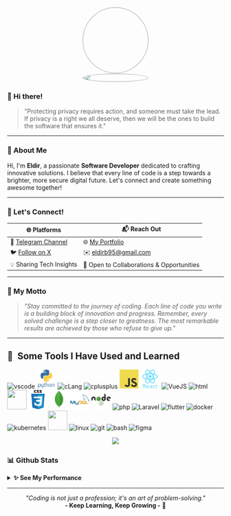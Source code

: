 <p align="center" style="margin: 0; padding: 0; font-size: 0;">
  <img src="https://github.com/eldirb21.png" alt="Profile Picture" style="border-radius: 50%; width: 150px; height: 150px; border: 2px solid #ccc; display: block;"/>
</p>

<p align="center" style="margin: 0; padding: 0; font-size: 0;">
  <img src="https://shields.io/badge/👨‍💻-Eldir-blue?style=for-the-badge&logo=github&logoColor=white" alt="Eldir's Avatar" style="border-radius: 50%; width: 150px; border: 2px solid #ccc; display: block;"/>
</p>

### 👋 Hi there!

> "Protecting privacy requires action, and someone must take the lead.  
> If privacy is a right we all deserve, then we will be the ones to build the software that ensures it."

---

### 🌟 About Me

Hi, I'm **Eldir**, a passionate **Software Developer** dedicated to crafting innovative solutions. I believe that every line of code is a step towards a brighter, more secure digital future. Let's connect and create something awesome together!

---

### 💬 Let's Connect!

| 🌐 Platforms                               | 📬 Reach Out                                   |
| ------------------------------------------ | ---------------------------------------------- |
| 💬 [Telegram Channel](https://t.me/co_eld) | 🌐 [My Portfolio](https://tmind-pi.vercel.app) |
| 🐦 [Follow on X](https://x.com/eldir_b)    | ✉️ eldirb95@gmail.com                          |
| 💡 Sharing Tech Insights                   | 🤝 Open to Collaborations & Opportunities      |

---

### 🚀 My Motto

> _"Stay committed to the journey of coding. Each line of code you write is a building block of innovation and progress. Remember, every solved challenge is a step closer to greatness. The most remarkable results are achieved by those who refuse to give up."_

---

<h2> 🚀 &nbsp;Some Tools I Have Used and Learned</h2>
<p align="left">
<img src="https://cdn.jsdelivr.net/gh/devicons/devicon/icons/vscode/vscode-original.svg" alt="vscode" width="45" height="45"/>
<img src="https://raw.githubusercontent.com/devicons/devicon/master/icons/python/python-original-wordmark.svg" alt="python" width="45" height="45"/>
<img src="https://cdn.jsdelivr.net/gh/devicons/devicon/icons/c/c-original.svg" alt="cLang" width="45" height="45"/>
<img src="https://cdn.jsdelivr.net/gh/devicons/devicon/icons/cplusplus/cplusplus-original.svg" alt="cplusplus" width="45" height="45"/>
<img src="https://raw.githubusercontent.com/devicons/devicon/master/icons/javascript/javascript-original.svg" alt="javascript" width="45" height="45" />
<img src="https://raw.githubusercontent.com/devicons/devicon/master/icons/react/react-original-wordmark.svg" alt="react" width="45" height="45" />
<img src="https://cdn.jsdelivr.net/gh/devicons/devicon/icons/vuejs/vuejs-original-wordmark.svg" alt="VueJS" width="45" height="45"/>
<img src="https://cdn.jsdelivr.net/gh/devicons/devicon/icons/html5/html5-original.svg" alt="html" width="45" height="45"/>
<img src="https://cdn.jsdelivr.net/gh/devicons/devicon@latest/icons/bootstrap/bootstrap-original-wordmark.svg" width="45" height="45" />
<img src="https://raw.githubusercontent.com/devicons/devicon/master/icons/css3/css3-original-wordmark.svg" alt="css3" width="45" height="45" />
<img src="https://raw.githubusercontent.com/devicons/devicon/master/icons/mongodb/mongodb-original.svg" alt="mongodb" width="45" height="45" />
<img src="https://raw.githubusercontent.com/devicons/devicon/master/icons/mysql/mysql-original-wordmark.svg" alt="mysql" width="45" height="45" />
<img src="https://raw.githubusercontent.com/devicons/devicon/master/icons/nodejs/nodejs-original-wordmark.svg" alt="nodejs" width="45" height="45" />
<img src="https://cdn.jsdelivr.net/gh/devicons/devicon/icons/php/php-original.svg" alt="php" width="45" height="45"/>
<img src="https://cdn.jsdelivr.net/gh/devicons/devicon/icons/laravel/laravel-plain-wordmark.svg" alt="Laravel" width="45" height="45"/>
<img src="https://cdn.jsdelivr.net/gh/devicons/devicon/icons/flutter/flutter-original.svg" alt="flutter" width="45" height="45"/>
<img src="https://cdn.jsdelivr.net/gh/devicons/devicon/icons/docker/docker-original.svg" alt="docker" width="45" height="45"/>
<img src="https://cdn.jsdelivr.net/gh/devicons/devicon/icons/kubernetes/kubernetes-plain.svg" alt="kubernetes" width="45" height="45"/>
<img src="https://cdn.jsdelivr.net/gh/devicons/devicon/icons/amazonwebservices/amazonwebservices-plain-wordmark.svg" width="45" height="45"/>
<img src="https://cdn.jsdelivr.net/gh/devicons/devicon/icons/linux/linux-original.svg" alt="linux" width="45" height="45"/>       
<img src="https://cdn.jsdelivr.net/gh/devicons/devicon/icons/git/git-original.svg" alt="git" width="45" height="45"/>
<img src="https://cdn.jsdelivr.net/gh/devicons/devicon/icons/bash/bash-original.svg" alt="bash" width="45" height="45"/>
<img src="https://cdn.jsdelivr.net/gh/devicons/devicon/icons/figma/figma-original.svg" alt="figma" width="45" height="45"/>   
</p>

<p align="center">
  <img src="https://capsule-render.vercel.app/api?type=waving&color=gradient&height=100&section=footer"/>
</p>

### 📊 Github Stats

<details>
  <summary><b>✨ See My Performance</b></summary>
  <p align="center">
    <img height="180em" src="https://github-readme-stats.vercel.app/api?username=eldirb21&show_icons=true&hide_border=true&&count_private=true&include_all_commits=true" />
    <img height="180em" src="https://github-readme-stats.vercel.app/api/top-langs/?username=eldirb21&exclude_repo=KNN-Image-Classification&show_icons=true&hide_border=true&layout=compact&langs_count=8"/>
  </p>
</details>

---

<p align="center">
  <i>"Coding is not just a profession; it's an art of problem-solving."</i>  
  <br><b>- Keep Learning, Keep Growing -</b> 🌱
</p>
